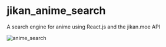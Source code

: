 # jikan_anime_search
A search engine for anime using React.js and the jikan.moe API

![anime_search](https://user-images.githubusercontent.com/14893642/72195839-3ac38280-33da-11ea-9a84-412b2841db2d.JPG)
